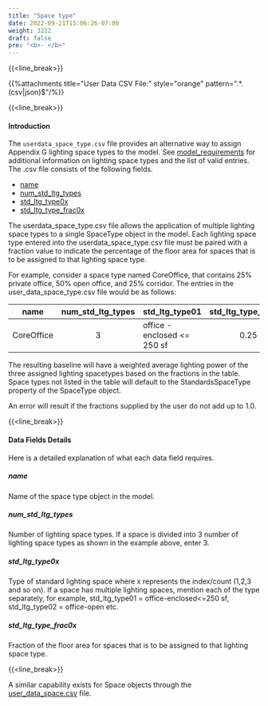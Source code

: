 ```yaml
---
title: "Space type"
date: 2022-09-21T15:06:26-07:00
weight: 3222
draft: false
pre: "<b>- </b>"
---
```


{{<line_break>}}

{{%attachments title="User Data CSV File:" style="orange" pattern=".*\.(csv|json)$"/%}}

{{<line_break>}}

#### Introduction

The `userdata_space_type.csv` file provides an alternative way to assign Appendix G lighting space types to the model. See [model_requirements](/BEM-for-PRM/user_guide/model_requirements/standards_space_type) for additional information on lighting space types and the list of valid entries. The .csv file consists of the following fields.

- [name](#name)
- [num_std_ltg_types](#num_std_ltg_types)
- [std_ltg_type0x](#std_ltg_type0x)
- [std_ltg_type_frac0x](#std_ltg_type_frac0x)

The userdata_space_type.csv file allows the application of multiple lighting space types to a single SpaceType object in the model. Each lighting space type entered into the userdata_space_type.csv file must be paired with a fraction value to indicate the percentage of the floor area for spaces that is to be assigned to that lighting space type.

For example, consider a space type named CoreOffice, that contains 25% private office, 50% open office, and 25% corridor. The entries in the user_data_space_type.csv file would be as follows:

| name       | num_std_ltg_types | std_ltg_type01              | std_ltg_type_frac01 | std_ltg_type02 | std_ltg_type_frac02 | std_ltg_type03       | std_ltg_type_frac03 |
| ---------- | :---------------: | --------------------------- | :-----------------: | -------------- | :-----------------: | -------------------- | :-----------------: |
| CoreOffice |         3         | office - enclosed <= 250 sf |        0.25         | office - open  |        0.50         | corridor - all other |        0.25         |

The resulting baseline will have a weighted average lighting power of the three assigned lighting spacetypes based on the fractions in the table. Space types not listed in the table will default to the StandardsSpaceType property of the SpaceType object.

An error will result if the fractions supplied by the user do not add up to 1.0.

{{<line_break>}}

#### Data Fields Details

Here is a detailed explanation of what each data field requires.

##### **name**

Name of the space type object in the model.

##### **num_std_ltg_types**

Number of lighting space types. If a space is divided into 3 number of lighting space types as shown in the example above, enter 3.

##### **std_ltg_type0x**

Type of standard lighting space where x represents the index/count (1,2,3 and so on). If a space has multiple lighting spaces, mention each of the type separately, for example, std_ltg_type01 = office-enclosed<=250 sf, std_ltg_type02 = office-open etc.

##### **std_ltg_type_frac0x**

Fraction of the floor area for spaces that is to be assigned to that lighting space type.

{{<line_break>}}

A similar capability exists for Space objects through the [user_data_space.csv](/BEM-for-PRM/user_guide/add_compliance_data/space/user_data_space) file.
